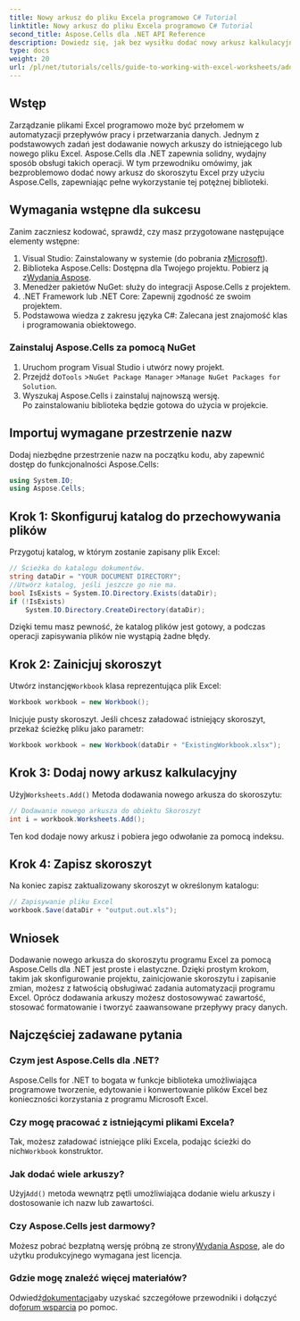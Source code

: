 ```yaml
---
title: Nowy arkusz do pliku Excela programowo C# Tutorial
linktitle: Nowy arkusz do pliku Excela programowo C# Tutorial
second_title: Aspose.Cells dla .NET API Reference
description: Dowiedz się, jak bez wysiłku dodać nowy arkusz kalkulacyjny do pliku Excel przy użyciu Aspose.Cells dla .NET. Ten kompleksowy przewodnik zawiera podejście krok po kroku, przykłady kodu i przydatne wskazówki.
type: docs
weight: 20
url: /pl/net/tutorials/cells/guide-to-working-with-excel-worksheets/add-new-sheet-to-excel-file-csharp-tutorial/
---
```

## Wstęp

Zarządzanie plikami Excel programowo może być przełomem w automatyzacji przepływów pracy i przetwarzania danych. Jednym z podstawowych zadań jest dodawanie nowych arkuszy do istniejącego lub nowego pliku Excel. Aspose.Cells dla .NET zapewnia solidny, wydajny sposób obsługi takich operacji. W tym przewodniku omówimy, jak bezproblemowo dodać nowy arkusz do skoroszytu Excel przy użyciu Aspose.Cells, zapewniając pełne wykorzystanie tej potężnej biblioteki.

## Wymagania wstępne dla sukcesu

Zanim zaczniesz kodować, sprawdź, czy masz przygotowane następujące elementy wstępne:

1.  Visual Studio: Zainstalowany w systemie (do pobrania z[Microsoft](https://visualstudio.microsoft.com/)).
2.  Biblioteka Aspose.Cells: Dostępna dla Twojego projektu. Pobierz ją z[Wydania Aspose](https://releases.aspose.com/cells/net/).
3. Menedżer pakietów NuGet: służy do integracji Aspose.Cells z projektem.
4. .NET Framework lub .NET Core: Zapewnij zgodność ze swoim projektem.
5. Podstawowa wiedza z zakresu języka C#: Zalecana jest znajomość klas i programowania obiektowego.

### Zainstaluj Aspose.Cells za pomocą NuGet

1. Uruchom program Visual Studio i utwórz nowy projekt.
2.  Przejdź do`Tools` >`NuGet Package Manager` >`Manage NuGet Packages for Solution`.
3. Wyszukaj Aspose.Cells i zainstaluj najnowszą wersję.  
   Po zainstalowaniu biblioteka będzie gotowa do użycia w projekcie.


## Importuj wymagane przestrzenie nazw

Dodaj niezbędne przestrzenie nazw na początku kodu, aby zapewnić dostęp do funkcjonalności Aspose.Cells:

```csharp
using System.IO;
using Aspose.Cells;
```

## Krok 1: Skonfiguruj katalog do przechowywania plików

Przygotuj katalog, w którym zostanie zapisany plik Excel:

```csharp
// Ścieżka do katalogu dokumentów.
string dataDir = "YOUR DOCUMENT DIRECTORY";
//Utwórz katalog, jeśli jeszcze go nie ma.
bool IsExists = System.IO.Directory.Exists(dataDir);
if (!IsExists)
    System.IO.Directory.CreateDirectory(dataDir);
```

Dzięki temu masz pewność, że katalog plików jest gotowy, a podczas operacji zapisywania plików nie wystąpią żadne błędy.


## Krok 2: Zainicjuj skoroszyt

 Utwórz instancję`Workbook` klasa reprezentująca plik Excel:

```csharp
Workbook workbook = new Workbook();
```

Inicjuje pusty skoroszyt. Jeśli chcesz załadować istniejący skoroszyt, przekaż ścieżkę pliku jako parametr:

```csharp
Workbook workbook = new Workbook(dataDir + "ExistingWorkbook.xlsx");
```


## Krok 3: Dodaj nowy arkusz kalkulacyjny

 Użyj`Worksheets.Add()` Metoda dodawania nowego arkusza do skoroszytu:

```csharp
// Dodawanie nowego arkusza do obiektu Skoroszyt
int i = workbook.Worksheets.Add();
```

Ten kod dodaje nowy arkusz i pobiera jego odwołanie za pomocą indeksu.


## Krok 4: Zapisz skoroszyt

Na koniec zapisz zaktualizowany skoroszyt w określonym katalogu:

```csharp
// Zapisywanie pliku Excel
workbook.Save(dataDir + "output.out.xls");
```

## Wniosek

Dodawanie nowego arkusza do skoroszytu programu Excel za pomocą Aspose.Cells dla .NET jest proste i elastyczne. Dzięki prostym krokom, takim jak skonfigurowanie projektu, zainicjowanie skoroszytu i zapisanie zmian, możesz z łatwością obsługiwać zadania automatyzacji programu Excel. Oprócz dodawania arkuszy możesz dostosowywać zawartość, stosować formatowanie i tworzyć zaawansowane przepływy pracy danych.

## Najczęściej zadawane pytania

### Czym jest Aspose.Cells dla .NET?

Aspose.Cells for .NET to bogata w funkcje biblioteka umożliwiająca programowe tworzenie, edytowanie i konwertowanie plików Excel bez konieczności korzystania z programu Microsoft Excel.

### Czy mogę pracować z istniejącymi plikami Excela?

 Tak, możesz załadować istniejące pliki Excela, podając ścieżki do nich`Workbook` konstruktor.

### Jak dodać wiele arkuszy?

 Użyj`Add()` metoda wewnątrz pętli umożliwiająca dodanie wielu arkuszy i dostosowanie ich nazw lub zawartości.

### Czy Aspose.Cells jest darmowy?

 Możesz pobrać bezpłatną wersję próbną ze strony[Wydania Aspose](https://releases.aspose.com/), ale do użytku produkcyjnego wymagana jest licencja.

### Gdzie mogę znaleźć więcej materiałów?

 Odwiedź[dokumentacja](https://reference.aspose.com/cells/net/)aby uzyskać szczegółowe przewodniki i dołączyć do[forum wsparcia](https://forum.aspose.com/c/cells/9) po pomoc.